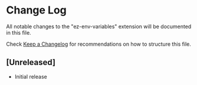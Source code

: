 # Change Log

All notable changes to the "ez-env-variables" extension will be documented in this file.

Check [Keep a Changelog](http://keepachangelog.com/) for recommendations on how to structure this file.

## [Unreleased]

- Initial release